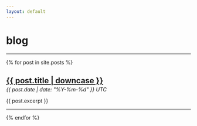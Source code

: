 ```yaml
---
layout: default
---
```

<h1> blog </h1>
<hr>
{% for post in site.posts %}
  <div>
    <h2 style="margin-bottom: 3px;"><a href="{{ post.url }}">{{ post.title | downcase }}</a></h2>
    <em>{{ post.date | date: "%Y-%m-%d" }} UTC</em>
    <p> {{ post.excerpt }}
    <hr>
  </div>
{% endfor %}
